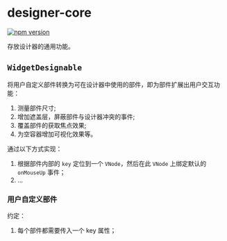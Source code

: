 # designer-core

[![npm version](https://badge.fury.io/js/designer-core.svg)](https://badge.fury.io/js/designer-core)

存放设计器的通用功能。

## `WidgetDesignable`

将用户自定义部件转换为可在设计器中使用的部件，即为部件扩展出用户交互功能：

1. 测量部件尺寸;
1. 增加遮盖层，屏蔽部件与设计器冲突的事件;
1. 覆盖部件的获取焦点效果;
1. 为空容器增加可视化效果等。

通过以下方式实现：

1. 根据部件内部的 `key` 定位到一个 `VNode`，然后在此 `VNode` 上绑定默认的 `onMouseUp` 事件；
2. ...

### 用户自定义部件

约定：

1. 每个部件都需要传入一个 key 属性；
